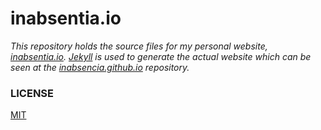 # inabsentia.io

_This repository holds the source files for my personal website, [inabsentia.io](http://inabsentia.io). [Jekyll](http://jekyllrb.com) is used to generate the actual website which can be
seen at the [inabsencia.github.io](http://github.com/inabsencia/inabsencia.github.io) repository._

### LICENSE

[MIT](LICENSE.md)
